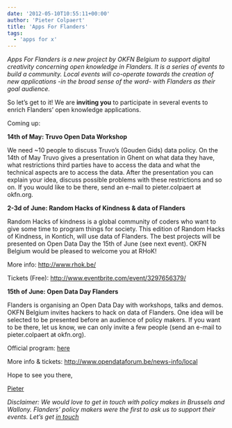```yaml
---
date: '2012-05-10T10:55:11+00:00'
author: 'Pieter Colpaert'
title: 'Apps For Flanders'
tags:
  - 'apps for x'
---
```


_Apps For Flanders is a new project by OKFN Belgium to support digital creativity concerning open knowledge in Flanders. It is a series of events to build a community. Local events will co-operate towards the creation of new applications -in the broad sense of the word- with Flanders as their goal audience._

So let’s get to it! We are **inviting you** to participate in several events to enrich Flanders’ open knowledge applications.

Coming up:

**14th of May: Truvo Open Data Workshop**

We need ~10 people to discuss Truvo’s (Gouden Gids) data policy. On the 14th of May Truvo gives a presentation in Ghent on what data they have, what restrictions third parties have to access the data and what the technical aspects are to access the data. After the presentation you can explain your idea, discuss possible problems with these restrictions and so on. If you would like to be there, send an e-mail to pieter.colpaert aŧ okfn.org.

**2-3d of June: Random Hacks of Kindness &amp; data of Flanders**

Random Hacks of kindness is a global community of coders who want to give some time to program things for society. This edition of Random Hacks of Kindness, in Kontich, will use data of Flanders. The best projects will be presented on Open Data Day the 15th of June (see next event). OKFN Belgium would be pleased to welcome you at RHoK!

More info: <http://www.rhok.be/>

Tickets (Free): <http://www.eventbrite.com/event/3297656379/>

**15th of June: Open Data Day Flanders**

Flanders is organising an Open Data Day with workshops, talks and demos. OKFN Belgium invites hackers to hack on data of Flanders. One idea will be selected to be presented before an audience of policy makers. If you want to be there, let us know, we can only invite a few people (send an e-mail to pieter.colpaert aŧ okfn.org).

Official program: [here](http://www.opendataforum.be/assets/4fab7333aa6d6361690000a4/Programma%20Open%20Data%20Dag_Finaal.pdf)

More info &amp; tickets: <http://www.opendataforum.be/news-info/local>

Hope to see you there,

[Pieter](http://twitter.com/pietercolpaert)

_Disclaimer: We would love to get in touch with policy makes in Brussels and Wallony. Flanders’ policy makers were the first to ask us to support their events. Let’s get [in touch](mailto:pieter.colpaert@okfn.org)_
